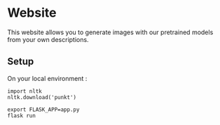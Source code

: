 # Website

This website allows you to generate images with our pretrained models from your own descriptions.

## Setup
On your local environment :

```
import nltk
nltk.download('punkt')
```


```
export FLASK_APP=app.py
flask run
```